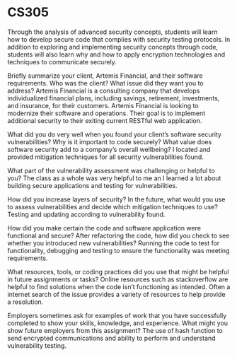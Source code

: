 
# CS305

Through the analysis of advanced security concepts, students will learn how to develop secure code that complies with security testing protocols. In addition to exploring and implementing security concepts through code, students will also learn why and how to apply encryption technologies and techniques to communicate securely.

Briefly summarize your client, Artemis Financial, and their software requirements. Who was the client? What issue did they want you to address?
  Artemis Financial is a consulting company that develops individualized financial plans, including savings, retirement, investments, and insurance, for their customers. Artemis Financial is looking to modernize their software and operations. Their goal is to implement additional security to their exiting current RESTful web application. 

What did you do very well when you found your client’s software security vulnerabilities? Why is it important to code securely? What value does software security add to a company’s overall wellbeing?
  I located and provided mitigation techniques for all security vulnerabilities found. 

What part of the vulnerability assessment was challenging or helpful to you?
  The class as a whole was very helpful to me an I learned a lot about building secure applications and testing for vulnerabilities. 

How did you increase layers of security? In the future, what would you use to assess vulnerabilities and decide which mitigation techniques to use?
	Testing and updating according to vulnerability found. 

How did you make certain the code and software application were functional and secure? After refactoring the code, how did you check to see whether you introduced new vulnerabilities?
  Running the code to test for functionality, debugging and testing to ensure the functionality was meeting requirements. 

What resources, tools, or coding practices did you use that might be helpful in future assignments or tasks?
  Online resources such as stackoverflow are helpful to find solutions when the code isn’t functioning as intended. Often a internet search of the issue provides a variety of resources to help provide a resolution. 

Employers sometimes ask for examples of work that you have successfully completed to show your skills, knowledge, and experience. What might you show future employers from this assignment?
	The use of hash function to send encrypted communications and ability to perform and understand vulnerability testing. 
